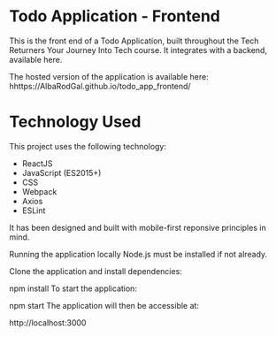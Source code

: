 # Todo Application - Frontend
This is the front end of a Todo Application, built throughout the Tech Returners Your Journey Into Tech course. It integrates with a backend, available here.

The hosted version of the application is available here: hhttps://AlbaRodGal.github.io/todo_app_frontend/

# Technology Used
This project uses the following technology:

- ReactJS
- JavaScript (ES2015+)
- CSS
- Webpack
- Axios
- ESLint

It has been designed and built with mobile-first reponsive principles in mind.

Running the application locally
Node.js must be installed if not already.

Clone the application and install dependencies:

npm install
To start the application:

npm start
The application will then be accessible at:

http://localhost:3000
